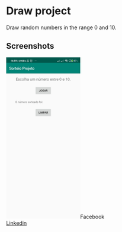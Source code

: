 # Draw project

<p>Draw random numbers in the range 0 and 10.</p>

<h2>Screenshots</h2>

<div>
<img src="https://github.com/diegobpaula/draw-project/blob/master/screenshots/screenshot-one.jpg?raw=true" width="200px/>
<img src="https://github.com/diegobpaula/draw-project/blob/master/screenshots/screenshot-two.jpg?raw=true" width="200px/>
<img src="https://github.com/diegobpaula/draw-project/blob/master/screenshots/screenshot-three.jpg?raw=true"width="200px/>
</div>


<h2>My profile</h2>
diego.paula@live.com <br>
<a href="https://www.facebook.com/diegobpaula">Facebook</a><br>
<a href="https://www.linkedin.com/in/diegobpaula/">Linkedin</a>

